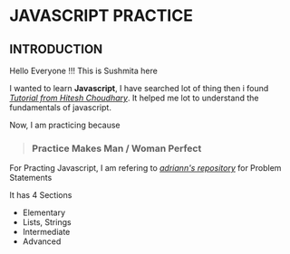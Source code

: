 # JAVASCRIPT PRACTICE

## INTRODUCTION 

Hello Everyone !!! This is Sushmita here

I wanted to learn **Javascript**, I have searched lot of thing then i found [_Tutorial from Hitesh Choudhary_](https://www.youtube.com/watch?v=2md4HQNRqJA&list=PLRAV69dS1uWSxUIk5o3vQY2-_VKsOpXLD). It helped me lot to understand the fundamentals of javascript.


Now, I am practicing because 

> ### Practice Makes Man / Woman Perfect

For Practing Javascript, I am refering to [_adriann's repository_](https://adriann.github.io/programming_problems.html) for Problem Statements

It has 4 Sections

 - Elementary
 - Lists, Strings
 - Intermediate
 - Advanced

 


